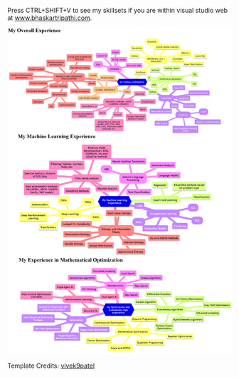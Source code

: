 Press CTRL+SHIFT+V to see my skillsets if you are within visual studio web at www.bhaskartripathi.com.

[![Output image](skillset.png)](https://github.com/bhaskatripathi/bhaskartripathi/blob/main/skillset.png)

 
Template Credits: [vivek9patel](https://github.com/vivek9patel/vivek9patel)

